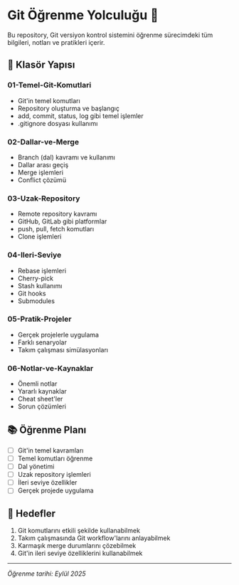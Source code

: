 # Git Öğrenme Yolculuğu 🚀

Bu repository, Git versiyon kontrol sistemini öğrenme sürecimdeki tüm bilgileri, notları ve pratikleri içerir.

## 📁 Klasör Yapısı

### 01-Temel-Git-Komutlari
- Git'in temel komutları
- Repository oluşturma ve başlangıç
- add, commit, status, log gibi temel işlemler
- .gitignore dosyası kullanımı

### 02-Dallar-ve-Merge
- Branch (dal) kavramı ve kullanımı
- Dallar arası geçiş
- Merge işlemleri
- Conflict çözümü

### 03-Uzak-Repository
- Remote repository kavramı
- GitHub, GitLab gibi platformlar
- push, pull, fetch komutları
- Clone işlemleri

### 04-Ileri-Seviye
- Rebase işlemleri
- Cherry-pick
- Stash kullanımı
- Git hooks
- Submodules

### 05-Pratik-Projeler
- Gerçek projelerle uygulama
- Farklı senaryolar
- Takım çalışması simülasyonları

### 06-Notlar-ve-Kaynaklar
- Önemli notlar
- Yararlı kaynaklar
- Cheat sheet'ler
- Sorun çözümleri

## 📚 Öğrenme Planı

- [ ] Git'in temel kavramları
- [ ] Temel komutları öğrenme
- [ ] Dal yönetimi
- [ ] Uzak repository işlemleri
- [ ] İleri seviye özellikler
- [ ] Gerçek projede uygulama

## 🎯 Hedefler

1. Git komutlarını etkili şekilde kullanabilmek
2. Takım çalışmasında Git workflow'larını anlayabilmek
3. Karmaşık merge durumlarını çözebilmek
4. Git'in ileri seviye özelliklerini kullanabilmek

---
*Öğrenme tarihi: Eylül 2025*
